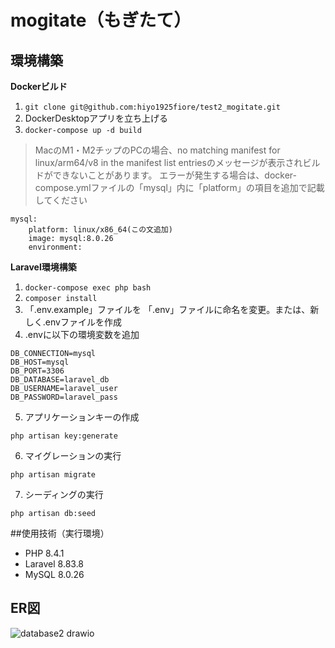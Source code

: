 # mogitate（もぎたて）
## 環境構築
**Dockerビルド**
1. `git clone git@github.com:hiyo1925fiore/test2_mogitate.git`
2. DockerDesktopアプリを立ち上げる
3. `docker-compose up -d build`
> MacのM1・M2チップのPCの場合、no matching manifest for linux/arm64/v8 in the manifest list entriesのメッセージが表示されビルドができないことがあります。 エラーが発生する場合は、docker-compose.ymlファイルの「mysql」内に「platform」の項目を追加で記載してください
```
mysql:
    platform: linux/x86_64(この文追加)
    image: mysql:8.0.26
    environment:
```
**Laravel環境構築**
1. `docker-compose exec php bash`
2. `composer install`
3. 「.env.example」ファイルを 「.env」ファイルに命名を変更。または、新しく.envファイルを作成
4. .envに以下の環境変数を追加
```
DB_CONNECTION=mysql
DB_HOST=mysql
DB_PORT=3306
DB_DATABASE=laravel_db
DB_USERNAME=laravel_user
DB_PASSWORD=laravel_pass
```
5. アプリケーションキーの作成
```
php artisan key:generate
```
6. マイグレーションの実行
```
php artisan migrate
```
7. シーディングの実行
```
php artisan db:seed
```
##使用技術（実行環境）
- PHP 8.4.1
- Laravel 8.83.8
- MySQL 8.0.26
## ER図
![database2 drawio](https://github.com/user-attachments/assets/41745a03-f6a3-4001-b5e0-113b113d2468)
